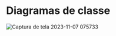 # Diagramas de classe

![Captura de tela 2023-11-07 075733](https://github.com/pucmg-aulas/projeto3-EstevaoFR10/assets/130570629/54378d0b-6b25-4820-bf12-b693aae0e1c8)
